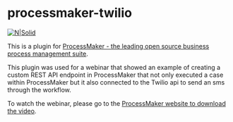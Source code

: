 # processmaker-twilio

[![N|Solid](http://wiki.processmaker.com/sites/default/files/full-logo.png)](http://www.processmaker.com)

This is a plugin for [ProcessMaker - the leading open source business process management suite](http://www.processmaker.com).

This plugin was used for a webinar that showed an example of creating a custom REST API endpoint in ProcessMaker that not only executed a case within ProcessMaker but it also connected to the Twilio api to send an sms through the workflow.

To watch the webinar, please go to the [ProcessMaker website to download the video](http://www.processmaker.com/webinar).
